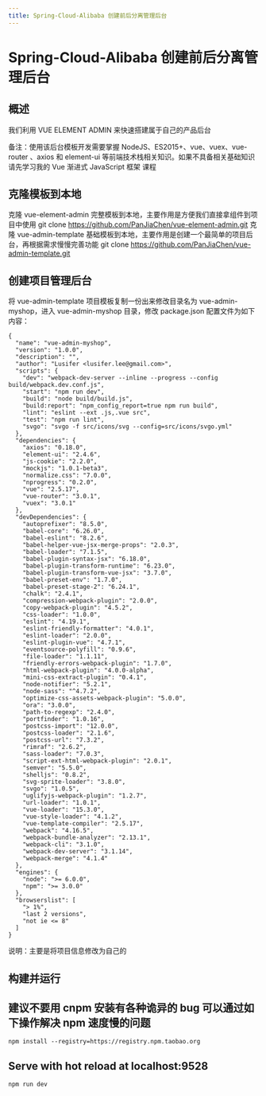 ```yaml
---
title: Spring-Cloud-Alibaba 创建前后分离管理后台
---
```


# Spring-Cloud-Alibaba 创建前后分离管理后台
## 概述
我们利用 VUE ELEMENT ADMIN 来快速搭建属于自己的产品后台

备注：使用该后台模板开发需要掌握 NodeJS、ES2015+、vue、vuex、vue-router 、axios 和 element-ui 等前端技术栈相关知识。如果不具备相关基础知识请先学习我的 Vue 渐进式 JavaScript 框架 课程

## 克隆模板到本地
克隆 vue-element-admin 完整模板到本地，主要作用是方便我们直接拿组件到项目中使用
git clone https://github.com/PanJiaChen/vue-element-admin.git
克隆 vue-admin-template 基础模板到本地，主要作用是创建一个最简单的项目后台，再根据需求慢慢完善功能
git clone https://github.com/PanJiaChen/vue-admin-template.git
## 创建项目管理后台
将 vue-admin-template 项目模板复制一份出来修改目录名为 vue-admin-myshop，进入 vue-admin-myshop 目录，修改 package.json 配置文件为如下内容：
```
{
  "name": "vue-admin-myshop",
  "version": "1.0.0",
  "description": "",
  "author": "Lusifer <lusifer.lee@gmail.com>",
  "scripts": {
    "dev": "webpack-dev-server --inline --progress --config build/webpack.dev.conf.js",
    "start": "npm run dev",
    "build": "node build/build.js",
    "build:report": "npm_config_report=true npm run build",
    "lint": "eslint --ext .js,.vue src",
    "test": "npm run lint",
    "svgo": "svgo -f src/icons/svg --config=src/icons/svgo.yml"
  },
  "dependencies": {
    "axios": "0.18.0",
    "element-ui": "2.4.6",
    "js-cookie": "2.2.0",
    "mockjs": "1.0.1-beta3",
    "normalize.css": "7.0.0",
    "nprogress": "0.2.0",
    "vue": "2.5.17",
    "vue-router": "3.0.1",
    "vuex": "3.0.1"
  },
  "devDependencies": {
    "autoprefixer": "8.5.0",
    "babel-core": "6.26.0",
    "babel-eslint": "8.2.6",
    "babel-helper-vue-jsx-merge-props": "2.0.3",
    "babel-loader": "7.1.5",
    "babel-plugin-syntax-jsx": "6.18.0",
    "babel-plugin-transform-runtime": "6.23.0",
    "babel-plugin-transform-vue-jsx": "3.7.0",
    "babel-preset-env": "1.7.0",
    "babel-preset-stage-2": "6.24.1",
    "chalk": "2.4.1",
    "compression-webpack-plugin": "2.0.0",
    "copy-webpack-plugin": "4.5.2",
    "css-loader": "1.0.0",
    "eslint": "4.19.1",
    "eslint-friendly-formatter": "4.0.1",
    "eslint-loader": "2.0.0",
    "eslint-plugin-vue": "4.7.1",
    "eventsource-polyfill": "0.9.6",
    "file-loader": "1.1.11",
    "friendly-errors-webpack-plugin": "1.7.0",
    "html-webpack-plugin": "4.0.0-alpha",
    "mini-css-extract-plugin": "0.4.1",
    "node-notifier": "5.2.1",
    "node-sass": "^4.7.2",
    "optimize-css-assets-webpack-plugin": "5.0.0",
    "ora": "3.0.0",
    "path-to-regexp": "2.4.0",
    "portfinder": "1.0.16",
    "postcss-import": "12.0.0",
    "postcss-loader": "2.1.6",
    "postcss-url": "7.3.2",
    "rimraf": "2.6.2",
    "sass-loader": "7.0.3",
    "script-ext-html-webpack-plugin": "2.0.1",
    "semver": "5.5.0",
    "shelljs": "0.8.2",
    "svg-sprite-loader": "3.8.0",
    "svgo": "1.0.5",
    "uglifyjs-webpack-plugin": "1.2.7",
    "url-loader": "1.0.1",
    "vue-loader": "15.3.0",
    "vue-style-loader": "4.1.2",
    "vue-template-compiler": "2.5.17",
    "webpack": "4.16.5",
    "webpack-bundle-analyzer": "2.13.1",
    "webpack-cli": "3.1.0",
    "webpack-dev-server": "3.1.14",
    "webpack-merge": "4.1.4"
  },
  "engines": {
    "node": ">= 6.0.0",
    "npm": ">= 3.0.0"
  },
  "browserslist": [
    "> 1%",
    "last 2 versions",
    "not ie <= 8"
  ]
}
```
说明：主要是将项目信息修改为自己的

## 构建并运行
## 建议不要用 cnpm  安装有各种诡异的 bug 可以通过如下操作解决 npm 速度慢的问题
```
npm install --registry=https://registry.npm.taobao.org
```
## Serve with hot reload at localhost:9528
```
npm run dev
```